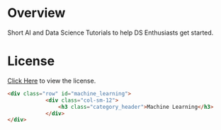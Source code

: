 # Overview
Short AI and Data Science Tutorials to help DS Enthusiasts get started.

# License
[Click Here](https://github.com/AparGarg99/Tutorials/blob/master/License.txt) to view the license.

```html
<div class="row" id="machine_learning">
            <div class="col-sm-12">
                <h3 class="category_header">Machine Learning</h3>
            </div>
</div>
```
